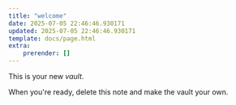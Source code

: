```yaml
---
title: "welcome"
date: 2025-07-05 22:46:46.930171
updated: 2025-07-05 22:46:46.930171
template: docs/page.html
extra:
    prerender: []
---
```

This is your new *vault*.

When you're ready, delete this note and make the vault your own.

